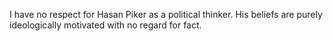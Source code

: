 I have no respect for Hasan Piker as a political thinker. His beliefs are purely ideologically motivated with no regard for fact.